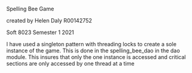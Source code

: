 Spelling Bee Game

created by Helen Daly
R00142752

Soft 8023 Semester 1 2021

I have used a singleton pattern with threading locks
to create a sole instance of the game. This is done
in the spelling_bee_dao in the dao module. 
This insures that only the one instance is 
accessed and critical sections are only accessed by one thread
at a time

